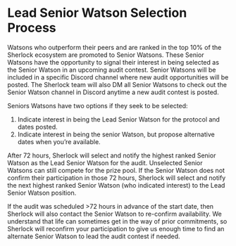 # Lead Senior Watson Selection Process

Watsons who outperform their peers and are ranked in the top 10% of the Sherlock ecosystem are promoted to Senior Watsons. These Senior Watsons have the opportunity to signal their interest in being selected as the Senior Watson in an upcoming audit contest. Senior Watsons will be included in a specific Discord channel where new audit opportunities will be posted. The Sherlock team will also DM all Senior Watsons to check out the Senior Watson channel in Discord anytime a new audit contest is posted.

Seniors Watsons have two options if they seek to be selected:

1. Indicate interest in being the Lead Senior Watson for the protocol and dates posted.
2. Indicate interest in being the senior Watson, but propose alternative dates when you’re available.

After 72 hours, Sherlock will select and notify the highest ranked Senior Watson as the Lead Senior Watson for the audit. Unselected Senior Watsons can still compete for the prize pool. If the Senior Watson does not confirm their participation in those 72 hours, Sherlock will select and notify the next highest ranked Senior Watson (who indicated interest) to the Lead Senior Watson position.

If the audit was scheduled >72 hours in advance of the start date, then Sherlock will also contact the Senior Watson to re-confirm availability. We understand that life can sometimes get in the way of prior commitments, so Sherlock will reconfirm your participation to give us enough time to find an alternate Senior Watson to lead the audit contest if needed.
